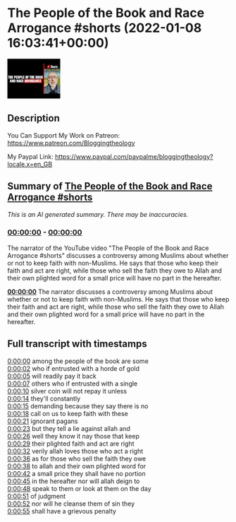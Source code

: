 # The People of the Book and Race Arrogance #shorts (2022-01-08 16:03:41+00:00)

![alt The People of the Book and Race Arrogance #shorts](unsSVzqUWMg.jpg "The People of the Book and Race Arrogance #shorts")

## Description

You Can Support My Work on Patreon:
https://www.patreon.com/Bloggingtheology

My Paypal Link: 
https://www.paypal.com/paypalme/bloggingtheology?locale.x=en_GB

## Summary of [The People of the Book and Race Arrogance #shorts](https://www.youtube.com/watch?v=unsSVzqUWMg)


*This is an AI generated summary. There may be inaccuracies. [](/)*

### [00:00:00](https://www.youtube.com/watch?v=unsSVzqUWMg&t=0) - [00:00:00](https://www.youtube.com/watch?v=unsSVzqUWMg&t=0)

The narrator of the YouTube video "The People of the Book and Race Arrogance #shorts" discusses a controversy among Muslims about whether or not to keep faith with non-Muslims. He says that those who keep their faith and act are right, while those who sell the faith they owe to Allah and their own plighted word for a small price will have no part in the hereafter.

**[00:00:00](https://www.youtube.com/watch?v=unsSVzqUWMg&t=0)** The narrator discusses a controversy among Muslims about whether or not to keep faith with non-Muslims. He says that those who keep their faith and act are right, while those who sell the faith they owe to Allah and their own plighted word for a small price will have no part in the hereafter.

## Full transcript with timestamps

[0:00:00](https://youtu.be/unsSVzqUWMg?t=0) among the people of the book are some  
[0:00:02](https://youtu.be/unsSVzqUWMg?t=2) who if entrusted with a horde of gold  
[0:00:05](https://youtu.be/unsSVzqUWMg?t=5) will readily pay it back  
[0:00:07](https://youtu.be/unsSVzqUWMg?t=7) others who if entrusted with a single  
[0:00:10](https://youtu.be/unsSVzqUWMg?t=10) silver coin will not repay it unless  
[0:00:14](https://youtu.be/unsSVzqUWMg?t=14) they'll constantly  
[0:00:15](https://youtu.be/unsSVzqUWMg?t=15) demanding because they say there is no  
[0:00:18](https://youtu.be/unsSVzqUWMg?t=18) call on us to keep faith with these  
[0:00:21](https://youtu.be/unsSVzqUWMg?t=21) ignorant pagans  
[0:00:23](https://youtu.be/unsSVzqUWMg?t=23) but they tell a lie against allah and  
[0:00:26](https://youtu.be/unsSVzqUWMg?t=26) well they know it nay those that keep  
[0:00:29](https://youtu.be/unsSVzqUWMg?t=29) their plighted faith and act are right  
[0:00:32](https://youtu.be/unsSVzqUWMg?t=32) verily allah loves those who act a right  
[0:00:36](https://youtu.be/unsSVzqUWMg?t=36) as for those who sell the faith they owe  
[0:00:38](https://youtu.be/unsSVzqUWMg?t=38) to allah and their own plighted word for  
[0:00:42](https://youtu.be/unsSVzqUWMg?t=42) a small price they shall have no portion  
[0:00:45](https://youtu.be/unsSVzqUWMg?t=45) in the hereafter nor will allah deign to  
[0:00:48](https://youtu.be/unsSVzqUWMg?t=48) speak to them or look at them on the day  
[0:00:51](https://youtu.be/unsSVzqUWMg?t=51) of judgment  
[0:00:52](https://youtu.be/unsSVzqUWMg?t=52) nor will he cleanse them of sin they  
[0:00:55](https://youtu.be/unsSVzqUWMg?t=55) shall have a grievous penalty  
